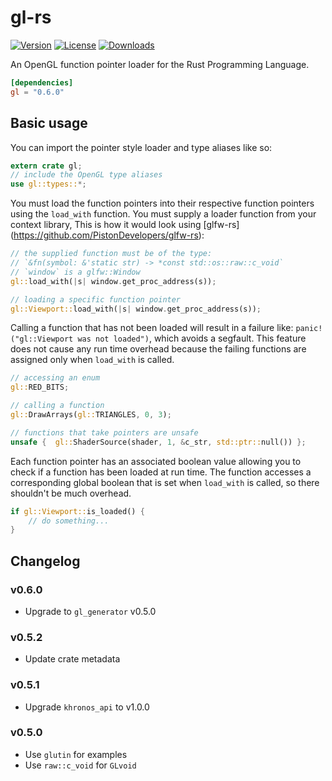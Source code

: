 # gl-rs

[![Version](https://img.shields.io/crates/v/gl.svg)](https://crates.io/crates/gl)
[![License](https://img.shields.io/crates/l/gl.svg)](https://github.com/brendanzab/gl-rs/blob/master/LICENSE)
[![Downloads](https://img.shields.io/crates/d/gl.svg)](https://crates.io/crates/gl)

An OpenGL function pointer loader for the Rust Programming Language.

```toml
[dependencies]
gl = "0.6.0"
```

## Basic usage

You can import the pointer style loader and type aliases like so:

```rust
extern crate gl;
// include the OpenGL type aliases
use gl::types::*;
```

You must load the function pointers into their respective function pointers
using the `load_with` function. You must supply a loader function from your
context library, This is how it would look using [glfw-rs]
(https://github.com/PistonDevelopers/glfw-rs):

```rust
// the supplied function must be of the type:
// `&fn(symbol: &'static str) -> *const std::os::raw::c_void`
// `window` is a glfw::Window
gl::load_with(|s| window.get_proc_address(s));

// loading a specific function pointer
gl::Viewport::load_with(|s| window.get_proc_address(s));
```

Calling a function that has not been loaded will result in a failure like:
`panic!("gl::Viewport was not loaded")`, which avoids a segfault. This feature
does not cause any run time overhead because the failing functions are
assigned only when `load_with` is called.

```rust
// accessing an enum
gl::RED_BITS;

// calling a function
gl::DrawArrays(gl::TRIANGLES, 0, 3);

// functions that take pointers are unsafe
unsafe {  gl::ShaderSource(shader, 1, &c_str, std::ptr::null()) };
```

Each function pointer has an associated boolean value allowing you to
check if a function has been loaded at run time. The function accesses a
corresponding global boolean that is set when `load_with` is called, so there
shouldn't be much overhead.

```rust
if gl::Viewport::is_loaded() {
    // do something...
}
```

## Changelog

### v0.6.0

- Upgrade to `gl_generator` v0.5.0

### v0.5.2

- Update crate metadata

### v0.5.1

- Upgrade `khronos_api` to v1.0.0

### v0.5.0

- Use `glutin` for examples
- Use `raw::c_void` for `GLvoid`
